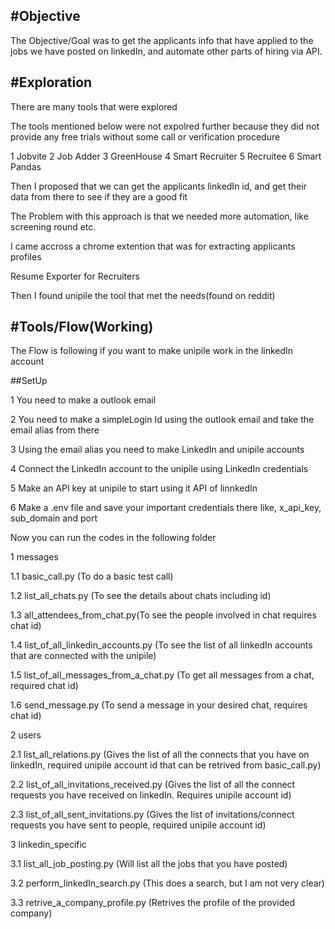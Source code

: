 #Objective
-
The Objective/Goal was to get the applicants info that have applied to the jobs we have posted on linkedIn, and automate other parts of hiring via API.

#Exploration
-
There are many tools that were explored

The tools mentioned below were not expolred further because they did not provide any free trials without some call or verification procedure

1 Jobvite
2 Job Adder
3 GreenHouse
4 Smart Recruiter
5 Recruitee
6 Smart Pandas

Then I proposed that we can get the applicants linkedIn id, and get their data from there to see if they are a good fit

The Problem with this approach is that we needed more automation, like screening round etc.

I came accross a chrome extention that was for extracting applicants profiles

Resume Exporter for Recruiters

Then I found unipile the tool that met the needs(found on reddit)

#Tools/Flow(Working)
-
The Flow is following if you want to make unipile work in the linkedIn account

##SetUp

1 You need to make a outlook email

2 You need to make a simpleLogin Id using the outlook email and take the email alias from there

3 Using the email alias you need to make LinkedIn and unipile accounts

4 Connect the LinkedIn account to the unipile using LinkedIn credentials

5 Make an API key at unipile to start using it API of linnkedIn

6 Make a .env file and save your important credentials there like, x_api_key, sub_domain and port

Now you can run the codes in the following folder

1 messages

1.1 basic_call.py (To do a basic test call)

1.2 list_all_chats.py (To see the details about chats including id)

1.3 all_attendees_from_chat.py(To see the people involved in chat requires chat id)

1.4 list_of_all_linkedin_accounts.py (To see the list of all linkedIn accounts that are connected with the unipile)

1.5 list_of_all_messages_from_a_chat.py (To get all messages from a chat, required chat id)

1.6 send_message.py (To send a message in your desired chat, requires chat id)

2 users

2.1 list_all_relations.py (Gives the list of all the connects that you have on linkedIn, required unipile account id that can be 
retrived from basic_call.py)

2.2 list_of_all_invitations_received.py (Gives the list of all the connect requests you have received on linkedIn. Requires unipile account id)

2.3 list_of_all_sent_invitations.py (Gives the list of invitations/connect requests you have sent to people, required unipile account id)

3 linkedin_specific

3.1 list_all_job_posting.py (Will list all the jobs that you have posted)

3.2 perform_linkedIn_search.py (This does a search, but I am not very clear)

3.3 retrive_a_company_profile.py (Retrives the profile of the provided company)